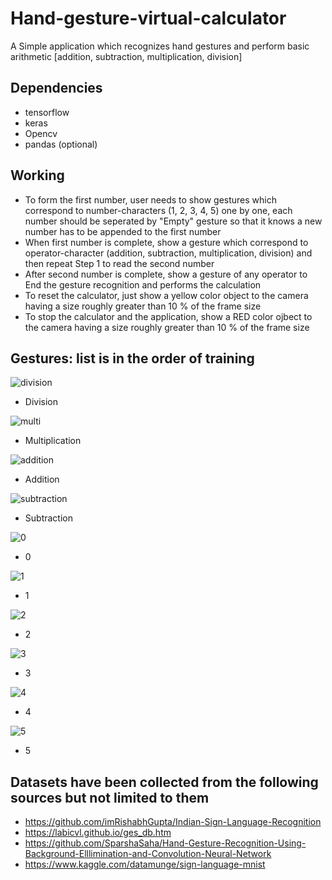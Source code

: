 # Hand-gesture-virtual-calculator
A Simple application which recognizes hand gestures and perform basic arithmetic [addition, subtraction, multiplication, division]

## Dependencies
* tensorflow
* keras
* Opencv 
* pandas (optional)

## Working
* To form the first number, user needs to show gestures which correspond to number-characters (1, 2, 3, 4, 5) one by one, each number should be seperated by "Empty" gesture so that it knows a new number has to be appended to the first number
* When first number is complete, show a gesture which correspond to operator-character (addition, subtraction, multiplication, division) and then repeat Step 1 to read the second number
* After second number is complete, show a gesture of any operator to End the gesture recognition and performs the calculation
* To reset the calculator, just show a yellow color object to the camera having a size roughly greater than 10 % of the frame size
* To stop the calculator and the application, show a RED color ojbect to the camera having a size roughly greater than 10 % of the frame size 

## Gestures: list is in the order of training
![division](https://user-images.githubusercontent.com/31381335/115984242-9d3a9500-a5c3-11eb-9183-c0992b60e3c8.jpg)
* Division


![multi](https://user-images.githubusercontent.com/31381335/115984396-93fdf800-a5c4-11eb-8ed3-e18b9bb0f54b.jpg)
* Multiplication


![addition](https://user-images.githubusercontent.com/31381335/115984415-9c563300-a5c4-11eb-974c-a989481ecef3.jpg)
* Addition


![subtraction](https://user-images.githubusercontent.com/31381335/115984517-14bcf400-a5c5-11eb-8567-bcfb3725ffc1.jpg)
* Subtraction


![0](https://user-images.githubusercontent.com/31381335/115984440-abd57c00-a5c4-11eb-80cb-4a9c4873cc38.jpg)
* 0


![1](https://user-images.githubusercontent.com/31381335/115984489-f8b95280-a5c4-11eb-8c86-e8e07cc463f0.jpg)
* 1


![2](https://user-images.githubusercontent.com/31381335/115984497-fe169d00-a5c4-11eb-8b93-668b4cde2d52.jpg)
* 2


![3](https://user-images.githubusercontent.com/31381335/115984450-c14aa600-a5c4-11eb-916a-3fa992da077a.JPG)
* 3


![4](https://user-images.githubusercontent.com/31381335/115984456-c60f5a00-a5c4-11eb-9fa3-9ce2ce6d42ab.JPG)
* 4


![5](https://user-images.githubusercontent.com/31381335/115984462-cb6ca480-a5c4-11eb-8f4c-09280742444d.JPG)
* 5


## Datasets have been collected from the following sources but not limited to them 
* https://github.com/imRishabhGupta/Indian-Sign-Language-Recognition
* https://labicvl.github.io/ges_db.htm
* https://github.com/SparshaSaha/Hand-Gesture-Recognition-Using-Background-Elllimination-and-Convolution-Neural-Network
* https://www.kaggle.com/datamunge/sign-language-mnist
